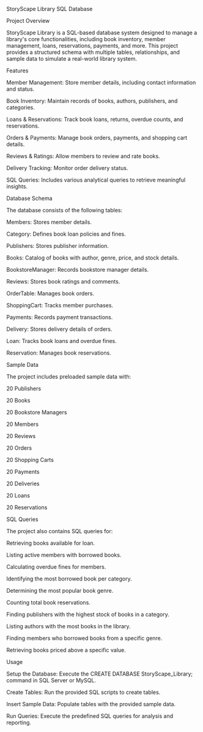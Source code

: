 StoryScape Library SQL Database


Project Overview

StoryScape Library is a SQL-based database system designed to manage a library's core functionalities, including book inventory, member management, loans, reservations, payments, and more. This project provides a structured schema with multiple tables, relationships, and sample data to simulate a real-world library system.

Features

Member Management: Store member details, including contact information and status.

Book Inventory: Maintain records of books, authors, publishers, and categories.

Loans & Reservations: Track book loans, returns, overdue counts, and reservations.

Orders & Payments: Manage book orders, payments, and shopping cart details.

Reviews & Ratings: Allow members to review and rate books.

Delivery Tracking: Monitor order delivery status.

SQL Queries: Includes various analytical queries to retrieve meaningful insights.

Database Schema

The database consists of the following tables:

Members: Stores member details.

Category: Defines book loan policies and fines.

Publishers: Stores publisher information.

Books: Catalog of books with author, genre, price, and stock details.

BookstoreManager: Records bookstore manager details.

Reviews: Stores book ratings and comments.

OrderTable: Manages book orders.

ShoppingCart: Tracks member purchases.

Payments: Records payment transactions.

Delivery: Stores delivery details of orders.

Loan: Tracks book loans and overdue fines.

Reservation: Manages book reservations.

Sample Data

The project includes preloaded sample data with:

20 Publishers

20 Books

20 Bookstore Managers

20 Members

20 Reviews

20 Orders

20 Shopping Carts

20 Payments

20 Deliveries

20 Loans

20 Reservations

SQL Queries

The project also contains SQL queries for:

Retrieving books available for loan.

Listing active members with borrowed books.

Calculating overdue fines for members.

Identifying the most borrowed book per category.

Determining the most popular book genre.

Counting total book reservations.

Finding publishers with the highest stock of books in a category.

Listing authors with the most books in the library.

Finding members who borrowed books from a specific genre.

Retrieving books priced above a specific value.

Usage

Setup the Database: Execute the CREATE DATABASE StoryScape_Library; command in SQL Server or MySQL.

Create Tables: Run the provided SQL scripts to create tables.

Insert Sample Data: Populate tables with the provided sample data.

Run Queries: Execute the predefined SQL queries for analysis and reporting.
